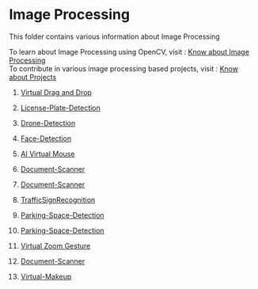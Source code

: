 # Image Processing

This folder contains various information about Image Processing 

To learn about Image Processing using OpenCV, visit : [Know about Image Processing](https://github.com/dishamodi0910/MindWave/tree/main/ImageProcessing/Concepts_Code) <br>
To contribute in various image processing based projects, visit : [Know about Projects](https://github.com/dishamodi0910/MindWave/tree/main/ImageProcessing/Projects)

1. [Virtual Drag and Drop](https://github.com/dishamodi0910/MindWave/tree/main/ImageProcessing/Projects/Virtual_Drag_Drop)
   
2. [License-Plate-Detection](https://github.com/dishamodi0910/MindWave/tree/main/ImageProcessing/Projects/LicensePlateDetection)

3. [Drone-Detection](https://github.com/dishamodi0910/MindWave/tree/ImageProcessing/ImageProcessing/Projects/Drone-Detection)

4. [Face-Detection](https://github.com/dishamodi0910/MindWave/tree/ImageProcessing/ImageProcessing/Projects/FaceDetection)

5. [AI Virtual Mouse](https://github.com/dishamodi0910/MindWave/tree/nain/ImageProcessing/Projects/AI_Virtual_Mouse)

6. [Document-Scanner](https://github.com/dishamodi0910/MindWave/tree/ImageProcessing/ImageProcessing/Projects/DocumentScanner)

7. [Document-Scanner](https://github.com/dishamodi0910/MindWave/tree/ImageProcessing/ImageProcessing/Projects/DocumentScanner)

8. [TrafficSignRecognition](https://github.com/dishamodi0910/MindWave/tree/ImageProcessing/ImageProcessing/Projects/TrafficSignRecognition)


9. [Parking-Space-Detection](https://github.com/dishamodi0910/MindWave/tree/ImageProcessing/ImageProcessing/Projects/ParkingSpaceDetection)


10. [Parking-Space-Detection](https://github.com/dishamodi0910/MindWave/tree/ImageProcessing/ImageProcessing/Projects/ParkingSpaceDetection)

11. [Virtual Zoom Gesture](https://github.com/dishamodi0910/MindWave/tree/ZoomGesture/ImageProcessing/Projects/Virtual%20Zoom%20Gesture)

12. [Document-Scanner](https://github.com/dishamodi0910/MindWave/tree/ImageProcessing/ImageProcessing/Projects/DocumentScanner)

13. [Virtual-Makeup](https://github.com/dishamodi0910/MindWave/tree/ImageProcessing/ImageProcessing/Projects/VirtualMakeup)
